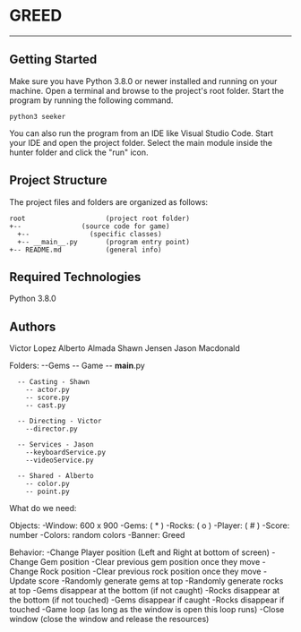 # GREED


---
## Getting Started
Make sure you have Python 3.8.0 or newer installed and running on your machine. Open a terminal and browse to the project's root folder. Start the program by running the following command.
```
python3 seeker 
```
You can also run the program from an IDE like Visual Studio Code. Start your IDE and open the project folder. Select the main module inside the hunter folder and click the "run" icon.

## Project Structure
The project files and folders are organized as follows:
```
root                    (project root folder)
+--               (source code for game)
  +--               (specific classes)
  +-- __main__.py       (program entry point)
+-- README.md           (general info)
```

## Required Technologies
Python 3.8.0

## Authors

Victor Lopez
Alberto Almada
Shawn Jensen
Jason Macdonald


Folders:
  --Gems
    -- Game
      -- __main__.py

      -- Casting - Shawn
        -- actor.py
        -- score.py
        -- cast.py

      -- Directing - Victor
        --director.py

      -- Services - Jason
        --keyboardService.py
        --videoService.py

      -- Shared - Alberto
        -- color.py
        -- point.py



What do we need:

Objects:
-Window: 600 x 900
-Gems:  ( * )
-Rocks: ( o )
-Player: ( # )
-Score: number
-Colors: random colors
-Banner: Greed

Behavior: 
-Change Player position (Left and Right at bottom of screen)
-Change Gem position
  -Clear previous gem position once they move
-Change Rock position
  -Clear previous rock position once they move
-Update score
-Randomly generate gems at top
-Randomly generate rocks at top
-Gems disappear at the bottom (if not caught)
-Rocks disappear at the bottom (if not touched)
-Gems disappear if caught
-Rocks disappear if touched
-Game loop (as long as the window is open this loop runs)
-Close window (close the window and release the resources)


